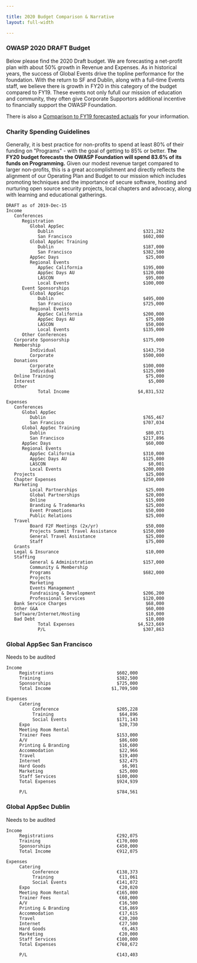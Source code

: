 ```yaml
---

title: 2020 Budget Comparison & Narrative
layout: full-width

---
```


### OWASP 2020 DRAFT Budget

Below please find the 2020 Draft budget. We are forecasting a net-profit plan with about 50% growth in Revenue and Expenses. As in historical years, the success of Global Events drive the topline performance for the foundation. With the return to SF and Dublin, along with a full-time Events staff, we believe there is growth in FY20 in this category of the budget compared to FY19. These events not only fufull our mission of education and community, they often give Corporate Supportors additional incentive to financially support the OWASP Foundation.

There is also a [Comparison to FY19 forecasted actuals](/www-staff/budget/2020-compare) for your information. 

### Charity Spending Guidelines

Generally, it is best practice for non-profits to spend at least 80% of their funding on "Programs" - with the goal of getting to 85% or better. **The FY20 budget forecasts the OWASP Foundation will spend 83.6% of its funds on Programming.** Given our modest revenue target compared to larger non-profits, this is a great accomplishment and directly reflects the alignment of our Operating Plan and Budget to our mission which includes promoting techniques and the importance of secure software, hosting and nurturing open source security projects, local chapters and advocacy, along with learning and educational gatherings.

<div id="piechart"></div>
<script type="text/javascript" src="https://www.gstatic.com/charts/loader.js"></script>

<script type="text/javascript">
// Load google charts
google.charts.load('current', {'packages':['corechart']});
google.charts.setOnLoadCallback(drawChart);

// Draw the chart and set the chart values
function drawChart() {
  var data = google.visualization.arrayToDataTable([
  ['Task', 'Distribution of Spending'],
  ['Programs', 83.4],
  ['Fundraising', 5.6],
  ['Management/General', 10.8],
]);

  // Optional; add a title and set the width and height of the chart
  var options = {'title':'OWASP Spending 2020', 'width':550, 'height':400};

  // Display the chart inside the <div> element with id="piechart"
  var chart = new google.visualization.PieChart(document.getElementById('piechart'));
  chart.draw(data, options);
}
</script>


```
DRAFT as of 2019-Dec-15
Income                    
   Conferences                                    
      Registration                                 
         Global AppSec                              
            Dublin                                  $321,282
            San Francisco                           $602,000
         Global AppSec Training                      
            Dublin                                  $187,000
            San Francisco                           $382,500
         AppSec Days                                 $25,000
         Regional Events           
            AppSec California                       $195,000
            AppSec Days AU                          $120,000
            LASCON                                   $95,000
            Local Events                            $100,000
      Event Sponsorships      
         Global AppSec                                      
            Dublin                                  $495,000
            San Francisco                           $725,000
         Regional Events                                    
            AppSec California                       $200,000
            AppSec Days AU                           $75,000
            LASCON                                   $50,000
            Local Events                            $135,000
      Other Conferences                                     
   Corporate Sponsorship                            $175,000
   Membership                                               
         Individual                                 $143,750
         Corporate                                  $500,000
   Donations                                                
         Corporate                                  $100,000
         Individual                                 $125,000
   Online Training                                   $75,000
   Interest                                           $5,000
   Other                                                    
            Total Income                          $4,831,532
                                                            
Expenses                                                    
   Conferences                                              
      Global AppSec                                         
         Dublin                                     $765,467
         San Francisco                              $707,034
      Global AppSec Training                                
         Dublin                                      $80,071
         San Francisco                              $217,896
      AppSec Days                                    $60,000
      Regional Events                                       
         AppSec California                          $310,000
         AppSec Days AU                             $125,000
         LASCON                                       $0,001
         Local Events                               $200,000
   Projects                                          $25,000
   Chapter Expenses                                 $250,000
   Marketing                                                
         Local Partnerships                          $25,000
         Global Partnerships                         $20,000
         Online                                      $15,000
         Branding & Trademarks                       $25,000
         Event Promotions                            $50,000
         Public Relations                            $25,000
   Travel                                                   
         Board F2F Meetings (2x/yr)                  $50,000
         Projects Summit Travel Assistance          $150,000
         General Travel Assistance                   $25,000
         Staff                                       $75,000
   Grants                                                   
   Legal & Insurance                                 $10,000
   Staffing                                                 
         General & Administration                   $157,000
         Community & Membership                             
         Programs                                   $682,000
         Projects                                           
         Marketing                                          
         Events Management                                  
         Fundraising & Development                  $206,200
         Professional Services                      $120,000
   Bank Service Charges                              $68,000
   Other G&A                                         $60,000
   Software/Internet/Hosting                         $10,000
   Bad Debt                                          $10,000
            Total Expenses                        $4,523,669
            P/L                                     $307,863
```
### Global AppSec San Francisco
Needs to be audited

```
Income                                            
     Registrations                        $602,000
     Training                             $382,500
     Sponsorships                         $725,000
     Total Income                       $1,709,500
                                                  
Expenses                                          
     Catering                                     
          Conference                      $205,228
          Training                         $64,896
          Social Events                   $171,143
     Expo                                  $20,730
     Meeting Room Rental                          
     Trainer Fees                         $153,000
     A/V                                   $86,600
     Printing & Branding                   $16,600
     Accommodation                         $22,966
     Travel                                $19,400
     Internet                              $32,475
     Hard Goods                             $6,901
     Marketing                             $25,000
     Staff Services                       $100,000
     Total Expenses                       $924,939
                                                  
     P/L                                  $784,561
```

### Global AppSec Dublin 
Needs to be audited

```
Income                                            
     Registrations                        €292,075
     Training                             €170,000
     Sponsorships                         €450,000
     Total Income                         €912,075
                                                  
Expenses                                          
     Catering                                     
          Conference                      €138,373
          Training                         €11,061
          Social Events                   €141,072
     Expo                                  €20,020
     Meeting Room Rental                  €165,000
     Trainer Fees                          €68,000
     A/V                                   €16,500
     Printing & Branding                   €16,869
     Accommodation                         €17,615
     Travel                                €20,200
     Internet                              €27,500
     Hard Goods                             €6,463
     Marketing                             €20,000
     Staff Services                       €100,000
     Total Expenses                       €768,672
                                                  
     P/L                                  €143,403
```
